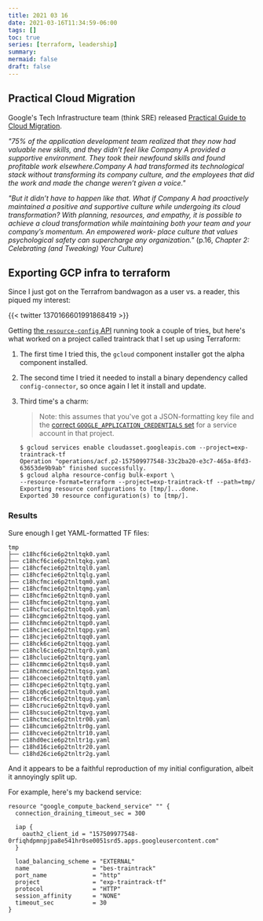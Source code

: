 ```yaml
---
title: 2021 03 16
date: 2021-03-16T11:34:59-06:00
tags: []
toc: true
series: [terraform, leadership]
summary: 
mermaid: false
draft: false
---
```


## Practical Cloud Migration

Google's Tech Infrastructure team (think SRE) released [Practical Guide to Cloud Migration](https://sre.google/resources/practices-and-processes/practical-guide-to-cloud-migration/).

  _"75% of the application development team realized that they now had valuable new skills, and they didn’t feel like Company A provided a supportive environment.
  They took their newfound skills and found profitable work elsewhere.Company A had transformed its technological stack without transforming its company culture, and the employees that did the work and made the change weren’t given a voice."_

  _"But it didn’t have to happen like that.
  What if Company A had proactively maintained a positive and supportive culture while undergoing its cloud transformation?
  With planning, resources, and empathy, it is possible to achieve a cloud transformation while maintaining both your team and your company’s momentum.
  An empowered work‐ place culture that values psychological safety can supercharge any organization."_ (p.16, _Chapter 2: Celebrating (and Tweaking) Your Culture_)

## Exporting GCP infra to terraform

Since I just got on the Terrafrom bandwagon as a user vs. a reader, this piqued my interest:

{{< twitter 1370166601991868419 >}}

Getting [the `resource-config` API](https://cloud.google.com/sdk/gcloud/reference/alpha/resource-config) running took a couple of tries, but here's what worked on a project called traintrack that I set up using Terraform:


1. The first time I tried this, the `gcloud` component installer got the alpha component installed.
1. The second time I tried it needed to install a binary dependency called `config-connector`, so once again I let it install and update.
1. Third time's a charm:

    > Note: this assumes that you've got a JSON-formatting key file and
    > the [correct `GOOGLE_APPLICATION_CREDENTIALS` set](https://cloud.google.com/docs/authentication/getting-started)
    > for a service account in that project.

    ```shell
    $ gcloud services enable cloudasset.googleapis.com --project=exp-traintrack-tf
    Operation "operations/acf.p2-157509977548-33c2ba20-e3c7-465a-8fd3-63653de9b9ab" finished successfully.
    $ gcloud alpha resource-config bulk-export \
    --resource-format=terraform --project=exp-traintrack-tf --path=tmp/
    Exporting resource configurations to [tmp/]...done.
    Exported 30 resource configuration(s) to [tmp/].
    ```

### Results

Sure enough I get YAML-formatted TF files:

```shell
tmp
├── c18hcf6cie6p2tnltqk0.yaml
├── c18hcf6cie6p2tnltqkg.yaml
├── c18hcfecie6p2tnltql0.yaml
├── c18hcfecie6p2tnltqlg.yaml
├── c18hcfmcie6p2tnltqm0.yaml
├── c18hcfmcie6p2tnltqmg.yaml
├── c18hcfmcie6p2tnltqn0.yaml
├── c18hcfmcie6p2tnltqng.yaml
├── c18hcfucie6p2tnltqo0.yaml
├── c18hcgmcie6p2tnltqog.yaml
├── c18hchmcie6p2tnltqp0.yaml
├── c18hciecie6p2tnltqpg.yaml
├── c18hcjecie6p2tnltqq0.yaml
├── c18hck6cie6p2tnltqqg.yaml
├── c18hcl6cie6p2tnltqr0.yaml
├── c18hclucie6p2tnltqrg.yaml
├── c18hcmmcie6p2tnltqs0.yaml
├── c18hcnmcie6p2tnltqsg.yaml
├── c18hcoecie6p2tnltqt0.yaml
├── c18hcpecie6p2tnltqtg.yaml
├── c18hcq6cie6p2tnltqu0.yaml
├── c18hcr6cie6p2tnltqug.yaml
├── c18hcrucie6p2tnltqv0.yaml
├── c18hcsucie6p2tnltqvg.yaml
├── c18hctmcie6p2tnltr00.yaml
├── c18hcumcie6p2tnltr0g.yaml
├── c18hcvecie6p2tnltr10.yaml
├── c18hd0ecie6p2tnltr1g.yaml
├── c18hd16cie6p2tnltr20.yaml
└── c18hd26cie6p2tnltr2g.yaml
```

And it appears to be a faithful reproduction of my initial configuration, albeit it annoyingly split up.

For example, here's my backend service:

```hcl
resource "google_compute_backend_service" "" {
  connection_draining_timeout_sec = 300

  iap {
    oauth2_client_id = "157509977548-0rfiqhdpmnpjpa8e541hr0se0051srd5.apps.googleusercontent.com"
  }

  load_balancing_scheme = "EXTERNAL"
  name                  = "bes-traintrack"
  port_name             = "http"
  project               = "exp-traintrack-tf"
  protocol              = "HTTP"
  session_affinity      = "NONE"
  timeout_sec           = 30
}
```